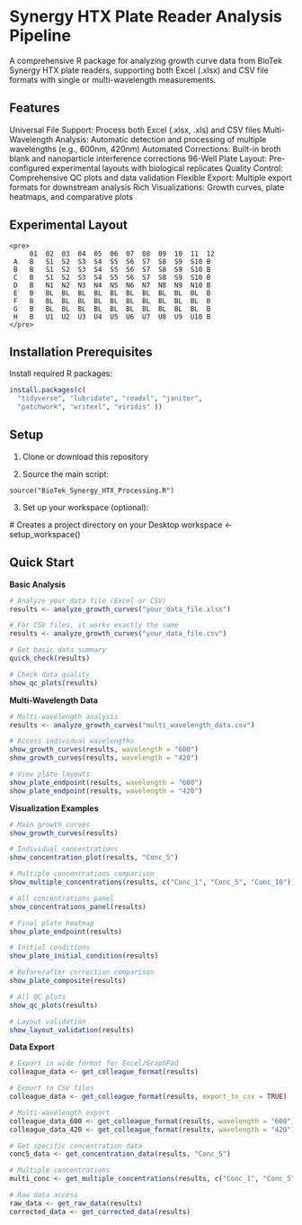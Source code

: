 # Synergy HTX Plate Reader Analysis Pipeline

A comprehensive R package for analyzing growth curve data from BioTek
Synergy HTX plate readers, supporting both Excel (.xlsx) and CSV file
formats with single or multi-wavelength measurements.

## Features

Universal File Support: Process both Excel (.xlsx, .xls) and CSV files
Multi-Wavelength Analysis: Automatic detection and processing of
multiple wavelengths (e.g., 600nm, 420nm) Automated Corrections:
Built-in broth blank and nanoparticle interference corrections 96-Well
Plate Layout: Pre-configured experimental layouts with biological
replicates Quality Control: Comprehensive QC plots and data validation
Flexible Export: Multiple export formats for downstream analysis Rich
Visualizations: Growth curves, plate heatmaps, and comparative plots

## Experimental Layout

```{=html}
<pre>
     01  02  03  04  05  06  07  08  09  10  11  12
 A   B   S1  S2  S3  S4  S5  S6  S7  S8  S9  S10 B
 B   B   S1  S2  S3  S4  S5  S6  S7  S8  S9  S10 B  
 C   B   S1  S2  S3  S4  S5  S6  S7  S8  S9  S10 B
 D   B   N1  N2  N3  N4  N5  N6  N7  N8  N9  N10 B
 E   B   BL  BL  BL  BL  BL  BL  BL  BL  BL  BL  B
 F   B   BL  BL  BL  BL  BL  BL  BL  BL  BL  BL  B
 G   B   BL  BL  BL  BL  BL  BL  BL  BL  BL  BL  B
 H   B   U1  U2  U3  U4  U5  U6  U7  U8  U9  U10 B
</pre>
```

## Installation Prerequisites

Install required R packages:

``` r
install.packages(c( 
  "tidyverse", "lubridate", "readxl", "janitor", 
  "patchwork", "writexl", "viridis" )) 
```

## Setup

1.  Clone or download this repository

2.  Source the main script:

`source("BioTek_Synergy_HTX_Processing.R")`

3.  Set up your workspace (optional):

\# Creates a project directory on your Desktop workspace \<-
setup_workspace()

## Quick Start

**Basic Analysis**

``` r
# Analyze your data file (Excel or CSV)
results <- analyze_growth_curves("your_data_file.xlsx")

# For CSV files, it works exactly the same
results <- analyze_growth_curves("your_data_file.csv")

# Get basic data summary
quick_check(results)

# Check data quality
show_qc_plots(results)
```

**Multi-Wavelength Data**

``` r
# Multi-wavelength analysis
results <- analyze_growth_curves("multi_wavelength_data.csv")

# Access individual wavelengths
show_growth_curves(results, wavelength = "600")
show_growth_curves(results, wavelength = "420")

# View plate layouts
show_plate_endpoint(results, wavelength = "600")
show_plate_endpoint(results, wavelength = "420")
```

**Visualization Examples**

``` r
# Main growth curves
show_growth_curves(results)

# Individual concentrations
show_concentration_plot(results, "Conc_5")

# Multiple concentrations comparison
show_multiple_concentrations(results, c("Conc_1", "Conc_5", "Conc_10"))

# All concentrations panel
show_concentrations_panel(results)

# Final plate heatmap
show_plate_endpoint(results)

# Initial conditions
show_plate_initial_condition(results)

# Before/after correction comparison
show_plate_composite(results)

# All QC plots
show_qc_plots(results)

# Layout validation
show_layout_validation(results)
```

**Data Export**

``` r
# Export in wide format for Excel/GraphPad
colleague_data <- get_colleague_format(results)

# Export to CSV files
colleague_data <- get_colleague_format(results, export_to_csv = TRUE)

# Multi-wavelength export
colleague_data_600 <- get_colleague_format(results, wavelength = "600")
colleague_data_420 <- get_colleague_format(results, wavelength = "420")

# Get specific concentration data
conc5_data <- get_concentration_data(results, "Conc_5")

# Multiple concentrations
multi_conc <- get_multiple_concentrations(results, c("Conc_1", "Conc_5", "Conc_10"))

# Raw data access
raw_data <- get_raw_data(results)
corrected_data <- get_corrected_data(results)
```
